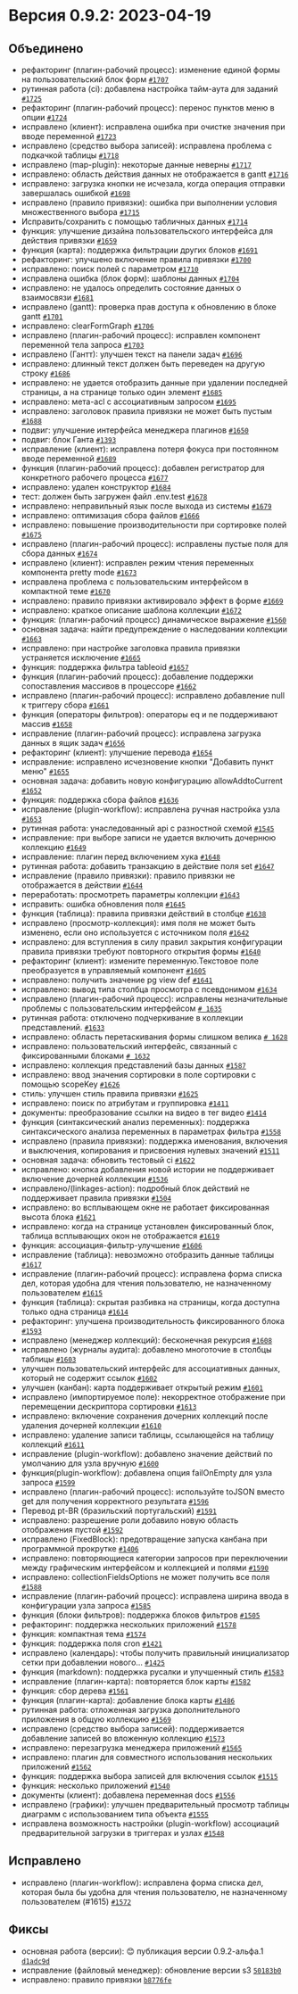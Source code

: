 # Версия 0.9.2: 2023-04-19

## Объединено

- рефакторинг (плагин-рабочий процесс): изменение единой формы на пользовательский блок форм [`#1707`](https://github.com/nocobase/nocobase/pull/1707)
- рутинная работа (ci): добавлена настройка тайм-аута для заданий [`#1725`](https://github.com/nocobase/nocobase/pull/1725)
- рефакторинг (плагин-рабочий процесс): перенос пунктов меню в опции [`#1724`](https://github.com/nocobase/nocobase/pull/1724)
- исправлено (клиент): исправлена ошибка при очистке значения при вводе переменной [`#1723`](https://github.com/nocobase/nocobase/pull/1723)
- исправлено (средство выбора записей): исправлена проблема с подкачкой таблицы [`#1718`](https://github.com/nocobase/nocobase/pull/1718)
- исправлено (map-plugin): некоторые данные неверны [`#1717`](https://github.com/nocobase/nocobase/pull/1717)
- исправлено: область действия данных не отображается в gantt [`#1716`](https://github.com/nocobase/nocobase/pull/1716)
- исправлено: загрузка кнопки не исчезала, когда операция отправки завершалась ошибкой [`#1698`](https://github.com/nocobase/nocobase/pull/1698)
- исправлено (правило привязки): ошибка при выполнении условия множественного выбора [`#1715`](https://github.com/nocobase/nocobase/pull/1715)
- Исправить/сохранить с помощью табличных данных [`#1714`](https://github.com/nocobase/nocobase/pull/1714)
- функция: улучшение дизайна пользовательского интерфейса для действия привязки [`#1659`](https://github.com/nocobase/nocobase/pull/1659)
- функция (карта): поддержка фильтрации других блоков [`#1691`](https://github.com/nocobase/nocobase/pull/1691)
- рефакторинг: улучшено включение правила привязки [`#1700`](https://github.com/nocobase/nocobase/pull/1700)
- исправлено: поиск полей с параметром [`#1710`](https://github.com/nocobase/nocobase/pull/1710)
- исправлена ошибка (блок форм): шаблоны данных [`#1704`](https://github.com/nocobase/nocobase/pull/1704)
- исправлено: не удалось определить состояние данных о взаимосвязи [`#1681`](https://github.com/nocobase/nocobase/pull/1681)
- исправлено (gantt): проверка прав доступа к обновлению в блоке gantt [`#1701`](https://github.com/nocobase/nocobase/pull/1701)
- исправлено: clearFormGraph [`#1706`](https://github.com/nocobase/nocobase/pull/1706)
- исправлено (плагин-рабочий процесс): исправлен компонент переменной тела запроса [`#1703`](https://github.com/nocobase/nocobase/pull/1703)
- исправлено (Гантт): улучшен текст на панели задач [`#1696`](https://github.com/nocobase/nocobase/pull/1696)
- исправлено: длинный текст должен быть переведен на другую строку [`#1686`](https://github.com/nocobase/nocobase/pull/1686)
- исправлено: не удается отобразить данные при удалении последней страницы, а на странице только один элемент [`#1685`](https://github.com/nocobase/nocobase/pull/1685)
- исправлено: мета-acl с ассоциативным запросом [`#1695`](https://github.com/nocobase/nocobase/pull/1695)
- исправлено: заголовок правила привязки не может быть пустым [`#1688`](https://github.com/nocobase/nocobase/pull/1688)
- подвиг: улучшение интерфейса менеджера плагинов [`#1650`](https://github.com/nocobase/nocobase/pull/1650)
- подвиг: блок Ганта [`#1393`](https://github.com/nocobase/nocobase/pull/1393)
- исправление (клиент): исправлена потеря фокуса при постоянном вводе переменной [`#1689`](https://github.com/nocobase/nocobase/pull/1689)
- функция (плагин-рабочий процесс): добавлен регистратор для конкретного рабочего процесса [`#1677`](https://github.com/nocobase/nocobase/pull/1677)
- исправлено: удален конструктор [`#1684`](https://github.com/nocobase/nocobase/pull/1684)
- тест: должен быть загружен файл .env.test [`#1678`](https://github.com/nocobase/nocobase/pull/1678)
- исправлено: неправильный язык после выхода из системы [`#1679`](https://github.com/nocobase/nocobase/pull/1679)
- исправлено: оптимизация сбора файлов [`#1666`](https://github.com/nocobase/nocobase/pull/1666)
- исправлено: повышение производительности при сортировке полей [`#1675`](https://github.com/nocobase/nocobase/pull/1675)
- исправлено (плагин-рабочий процесс): исправлены пустые поля для сбора данных [`#1674`](https://github.com/nocobase/nocobase/pull/1674)
- исправлено (клиент): исправлен режим чтения переменных компонента pretty mode [`#1673`](https://github.com/nocobase/nocobase/pull/1673)
- исправлена проблема с пользовательским интерфейсом в компактной теме [`#1670`](https://github.com/nocobase/nocobase/pull/1670)
- исправлено: правило привязки активировало эффект в форме [`#1669`](https://github.com/nocobase/nocobase/pull/1669)
- исправлено: краткое описание шаблона коллекции [`#1672`](https://github.com/nocobase/nocobase/pull/1672)
- функция: (плагин-рабочий процесс) динамическое выражение [`#1560`](https://github.com/nocobase/nocobase/pull/1560)
- основная задача: найти предупреждение о наследовании коллекции [`#1663`](https://github.com/nocobase/nocobase/pull/1663)
- исправлено: при настройке заголовка правила привязки устраняется исключение [`#1665`](https://github.com/nocobase/nocobase/pull/1665)
- функция: поддержка фильтра tableoid [`#1657`](https://github.com/nocobase/nocobase/pull/1657)
- функция (плагин-рабочий процесс): добавление поддержки сопоставления массивов в процессоре [`#1662`](https://github.com/nocobase/nocobase/pull/1662)
- исправлено (плагин-рабочий процесс): исправлено добавление null к триггеру сбора [`#1661`](https://github.com/nocobase/nocobase/pull/1661)
- функция (операторы фильтров): операторы eq и ne поддерживают массив [`#1658`](https://github.com/nocobase/nocobase/pull/1658)
- исправление (плагин-рабочий процесс): исправлена загрузка данных в ящик задач [`#1656`](https://github.com/nocobase/nocobase/pull/1656)
- рефакторинг (клиент): улучшение перевода [`#1654`](https://github.com/nocobase/nocobase/pull/1654)
- исправление: исправлено исчезновение кнопки "Добавить пункт меню" [`#1655`](https://github.com/nocobase/nocobase/pull/1655)
- основная задача: добавить новую конфигурацию allowAddtoCurrent [`#1652`](https://github.com/nocobase/nocobase/pull/1652)
- функция: поддержка сбора файлов [`#1636`](https://github.com/nocobase/nocobase/pull/1636)
- исправление (plugin-workflow): исправлена ручная настройка узла [`#1653`](https://github.com/nocobase/nocobase/pull/1653)
- рутинная работа: унаследованный api с разностной схемой [`#1545`](https://github.com/nocobase/nocobase/pull/1545)
- исправление: при выборе записи не удается включить дочернюю коллекцию [`#1649`](https://github.com/nocobase/nocobase/pull/1649)
- исправление: плагин перед включением хука [`#1648`](https://github.com/nocobase/nocobase/pull/1648)
- рутинная работа: добавить транзакцию в действие поля set [`#1647`](https://github.com/nocobase/nocobase/pull/1647)
- исправление (правило привязки): правило привязки не отображается в действии [`#1644`](https://github.com/nocobase/nocobase/pull/1644)
- переработать: просмотреть параметры коллекции [`#1643`](https://github.com/nocobase/nocobase/pull/1643)
- исправить: ошибка обновления поля [`#1645`](https://github.com/nocobase/nocobase/pull/1645)
- функция (таблица): правила привязки действий в столбце [`#1638`](https://github.com/nocobase/nocobase/pull/1638)
- исправлено (просмотр-коллекция): имя поля не может быть изменено, если оно используется с источником поля [`#1642`](https://github.com/nocobase/nocobase/pull/1642)
- исправлено: для вступления в силу правил закрытия конфигурации правила привязки требуют повторного открытия формы [`#1640`](https://github.com/nocobase/nocobase/pull/1640)
- рефакторинг (клиент): измените переменную.Текстовое поле преобразуется в управляемый компонент [`#1605`](https://github.com/nocobase/nocobase/pull/1605)
- исправлено: получить значение pg view def [`#1641`](https://github.com/nocobase/nocobase/pull/1641)
- исправлено: вывод типа столбца просмотра с псевдонимом [`#1634`](https://github.com/nocobase/nocobase/pull/1634)
- исправлено (плагин-рабочий процесс): исправлены незначительные проблемы с пользовательским интерфейсом [`# 1635`](https://github.com/nocobase/nocobase/pull/1635)
- рутинная работа: отключено подчеркивание в коллекции представлений. [`#1633`](https://github.com/nocobase/nocobase/pull/1633)
- исправлено: область перетаскивания формы слишком велика [`# 1628`](https://github.com/nocobase/nocobase/pull/1628)
- исправлено: пользовательский интерфейс, связанный с фиксированными блоками [`# 1632`](https://github.com/nocobase/nocobase/pull/1632)
- исправлено: коллекция представлений базы данных [`#1587`](https://github.com/nocobase/nocobase/pull/1587)
- исправлено: ввод значения сортировки в поле сортировки с помощью scopeKey [`#1626`](https://github.com/nocobase/nocobase/pull/1626)
- стиль: улучшен стиль правила привязки [`#1625`](https://github.com/nocobase/nocobase/pull/1625)
- исправлено: поиск по атрибутам и группировка [`#1411`](https://github.com/nocobase/nocobase/pull/1411)
- документы: преобразование ссылки на видео в тег видео [`#1414`](https://github.com/nocobase/nocobase/pull/1414)
- функция (синтаксический анализ переменных): поддержка синтаксического анализа переменных в параметрах фильтра [`#1558`](https://github.com/nocobase/nocobase/pull/1558)
- исправлено (правила привязки): поддержка именования, включения и выключения, копирования и присвоения нулевых значений [`#1511`](https://github.com/nocobase/nocobase/pull/1511)
- основная задача: обновить тестовый ci [`#1622`](https://github.com/nocobase/nocobase/pull/1622)
- исправлено: кнопка добавления новой истории не поддерживает включение дочерней коллекции [`#1536`](https://github.com/nocobase/nocobase/pull/1536)
- исправлено/(linkages-action): подробный блок действий не поддерживает правила привязки [`#1504`](https://github.com/nocobase/nocobase/pull/1504)
- исправлено: во всплывающем окне не работает фиксированная высота блока [`#1621`](https://github.com/nocobase/nocobase/pull/1621)
- исправлено: когда на странице установлен фиксированный блок, таблица всплывающих окон не отображается [`#1619`](https://github.com/nocobase/nocobase/pull/1619)
- функция: ассоциация-фильтр-улучшение [`#1606`](https://github.com/nocobase/nocobase/pull/1606)
- исправление (таблица): невозможно отобразить данные таблицы [`#1617`](https://github.com/nocobase/nocobase/pull/1617)
- исправление (плагин-рабочий процесс): исправлена форма списка дел, которая удобна для чтения пользователю, не назначенному пользователем [`#1615`](https://github.com/nocobase/nocobase/pull/1615)
- функция (таблица): скрытая разбивка на страницы, когда доступна только одна страница [`#1614`](https://github.com/nocobase/nocobase/pull/1614)
- рефакторинг: улучшена производительность фиксированного блока [`#1593`](https://github.com/nocobase/nocobase/pull/1593)
- исправлено (менеджер коллекций): бесконечная рекурсия [`#1608`](https://github.com/nocobase/nocobase/pull/1608)
- исправлено (журналы аудита): добавлено многоточие в столбцы таблицы [`#1603`](https://github.com/nocobase/nocobase/pull/1603)
- улучшен пользовательский интерфейс для ассоциативных данных, который не содержит ссылок [`#1602`](https://github.com/nocobase/nocobase/pull/1602)
- улучшен (канбан): карта поддерживает открытый режим [`#1601`](https://github.com/nocobase/nocobase/pull/1601)
- исправлено (импортируемое поле): некорректное отображение при перемещении дескриптора сортировки [`#1613`](https://github.com/nocobase/nocobase/pull/1613)
- исправлено: включение сохранения дочерних коллекций после удаления дочерней коллекции [`#1610`](https://github.com/nocobase/nocobase/pull/1610)
- исправлено: удаление записи таблицы, ссылающейся на таблицу коллекций [`#1611`](https://github.com/nocobase/nocobase/pull/1611)
- исправление (plugin-workflow): добавлено значение действий по умолчанию для узла вручную [`#1600`](https://github.com/nocobase/nocobase/pull/1600)
- функция(plugin-workflow): добавлена опция failOnEmpty для узла запроса [`#1599`](https://github.com/nocobase/nocobase/pull/1599)
- исправлено (плагин-рабочий процесс): используйте toJSON вместо get для получения корректного результата [`#1596`](https://github.com/nocobase/nocobase/pull/1596)
- Перевод pt-BR (бразильский португальский) [`#1591`](https://github.com/nocobase/nocobase/pull/1591)
- исправлено: разрешение роли добавило новую область отображения пустой [`#1592`](https://github.com/nocobase/nocobase/pull/1592)
- исправлено (FixedBlock): предотвращение запуска канбана при программной прокрутке [`#1406`](https://github.com/nocobase/nocobase/pull/1406)
- исправлено: повторяющиеся категории запросов при переключении между графическим интерфейсом и коллекцией и полями [`#1590`](https://github.com/nocobase/nocobase/pull/1590)
- исправлено: collectionFieldsOptions не может получить все поля [`#1588`](https://github.com/nocobase/nocobase/pull/1588)
- исправление (плагин-рабочий процесс): исправлена ширина ввода в конфигурации узла запроса [`#1585`](https://github.com/nocobase/nocobase/pull/1585)
- функция (блоки фильтров): поддержка блоков фильтров [`#1505`](https://github.com/nocobase/nocobase/pull/1505)
- рефакторинг: поддержка нескольких приложений [`#1578`](https://github.com/nocobase/nocobase/pull/1578)
- функция: компактная тема [`#1574`](https://github.com/nocobase/nocobase/pull/1574)
- функция: поддержка поля cron [`#1421`](https://github.com/nocobase/nocobase/pull/1421)
- исправлено (календарь): чтобы получить правильный инициализатор сетки при добавлении нового... [`#1425`](https://github.com/nocobase/nocobase/pull/1425)
- функция (markdown): поддержка русалки и улучшенный стиль [`#1583`](https://github.com/nocobase/nocobase/pull/1583)
- исправление (плагин-карта): повторяется блок карты [`#1582`](https://github.com/nocobase/nocobase/pull/1582)
- функция: сбор дерева [`#1561`](https://github.com/nocobase/nocobase/pull/1561)
- функция (плагин-карта): добавление блока карты [`#1486`](https://github.com/nocobase/nocobase/pull/1486)
- рутинная работа: отложенная загрузка дополнительного приложения в общую коллекцию [`#1569`](https://github.com/nocobase/nocobase/pull/1569)
- исправлено (средство выбора записей): поддерживается добавление записей во вложенную коллекцию [`#1573`](https://github.com/nocobase/nocobase/pull/1573)
- исправлено: перезагрузка менеджера приложений [`#1565`](https://github.com/nocobase/nocobase/pull/1565)
- исправлено: плагин для совместного использования нескольких приложений [`#1562`](https://github.com/nocobase/nocobase/pull/1562)
- функция: поддержка выбора записей для включения ссылок [`#1515`](https://github.com/nocobase/nocobase/pull/1515)
- функция: несколько приложений [`#1540`](https://github.com/nocobase/nocobase/pull/1540)
- документы (клиент): добавлена переменная docs [`#1556`](https://github.com/nocobase/nocobase/pull/1556)
- исправлено (графики): улучшен предварительный просмотр таблицы диаграмм с использованием типа объекта [`#1555`](https://github.com/nocobase/nocobase/pull/1555)
- исправлена возможность настройки (plugin-workflow) ассоциаций предварительной загрузки в триггерах и узлах [`#1548`](https://github.com/nocobase/nocobase/pull/1548)

## Исправлено

- исправлено (плагин-workflow): исправлена форма списка дел, которая была бы удобна для чтения пользователю, не назначенному пользователем (#1615) [`#1572`](https://github.com/nocobase/nocobase/issues/1572)

## Фиксы

- основная работа (версии): 😊 публикация версии 0.9.2-альфа.1 [`d1adc9d`](https://github.com/nocobase/nocobase/commit/d1adc9de0b87b896e90c81c226646b840309c240)
- исправление (файловый менеджер): обновление версии s3 [`50183b0`](https://github.com/nocobase/nocobase/commit/50183b065d32be5d2f6590bfb0c6190fafc12881)
- исправлено: правило привязки [`b8776fe`](https://github.com/nocobase/nocobase/commit/b8776fe2d0fd6729c18b968d9f7b15e7c81c4ef2)
